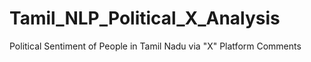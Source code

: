 # Tamil_NLP_Political_X_Analysis
Political Sentiment of People in Tamil Nadu via "X" Platform Comments
